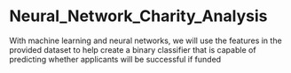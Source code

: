 # Neural_Network_Charity_Analysis
With machine learning and neural networks, we will use the features in the provided dataset to help create a binary classifier that is capable of predicting whether applicants will be successful if funded
